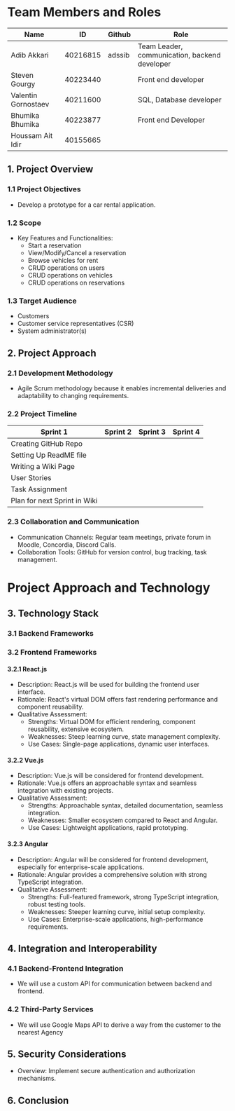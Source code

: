 # Team Members and Roles
Name | ID | Github | Role
--- | --- | --- | ---
Adib Akkari | 40216815 | adssib | Team Leader, communication, backend developer
Steven Gourgy | 40223440 | |Front end developer
Valentin Gornostaev | 40211600 | |  SQL, Database developer
Bhumika Bhumika | 40223877 | | Front end Developer
Houssam Ait Idir | 40155665 | |
## 1. Project Overview

### 1.1 Project Objectives
- Develop a  prototype for a car rental application.
  
### 1.2 Scope
- Key Features and Functionalities:
  - Start a reservation
  - View/Modify/Cancel a reservation
  - Browse vehicles for rent
  - CRUD operations on users
  - CRUD operations on vehicles
  - CRUD operations on reservations
  
### 1.3 Target Audience
  - Customers
  - Customer service representatives (CSR)
  - System administrator(s)

## 2. Project Approach

### 2.1 Development Methodology
- Agile Scrum methodology because it enables incremental deliveries and adaptability to changing requirements.

### 2.2 Project Timeline
Sprint 1 | Sprint 2 | Sprint 3 | Sprint 4
--- | --- | --- | ---
Creating GitHub Repo |  |  | 
Setting Up ReadME file |  |  | 
Writing a Wiki Page|  |  | 
User Stories|  |  |
Task Assignment | | | 
Plan for next Sprint in Wiki | | |  

### 2.3 Collaboration and Communication
- Communication Channels: Regular team meetings, private forum in Moodle, Concordia, Discord Calls.
- Collaboration Tools: GitHub for version control, bug tracking, task management.


# Project Approach and Technology 
## 3. Technology Stack

### 3.1 Backend Frameworks
### 3.2 Frontend Frameworks
#### 3.2.1 React.js
  - Description: React.js will be used for building the frontend user interface.
  - Rationale: React's virtual DOM offers fast rendering performance and component reusability.
  - Qualitative Assessment:
     - Strengths: Virtual DOM for efficient rendering, component reusability, extensive ecosystem.
     - Weaknesses: Steep learning curve, state management complexity.
     - Use Cases: Single-page applications, dynamic user interfaces.

#### 3.2.2 Vue.js
  - Description: Vue.js will be considered for frontend development.
  - Rationale: Vue.js offers an approachable syntax and seamless integration with existing projects.
  - Qualitative Assessment:
     - Strengths: Approachable syntax, detailed documentation, seamless integration.
     - Weaknesses: Smaller ecosystem compared to React and Angular.
     - Use Cases: Lightweight applications, rapid prototyping.

#### 3.2.3 Angular
  - Description: Angular will be considered for frontend development, especially for enterprise-scale applications.
  - Rationale: Angular provides a comprehensive solution with strong TypeScript integration.
  - Qualitative Assessment:
     - Strengths: Full-featured framework, strong TypeScript integration, robust testing tools.
     - Weaknesses: Steeper learning curve, initial setup complexity.
     - Use Cases: Enterprise-scale applications, high-performance requirements.
   
## 4. Integration and Interoperability
### 4.1 Backend-Frontend Integration
- We will use a custom API for communication between backend and frontend.
### 4.2 Third-Party Services
- We will use Google Maps API to derive a way from the customer to the nearest Agency
## 5. Security Considerations
- Overview: Implement secure authentication and authorization mechanisms.

## 6. Conclusion
